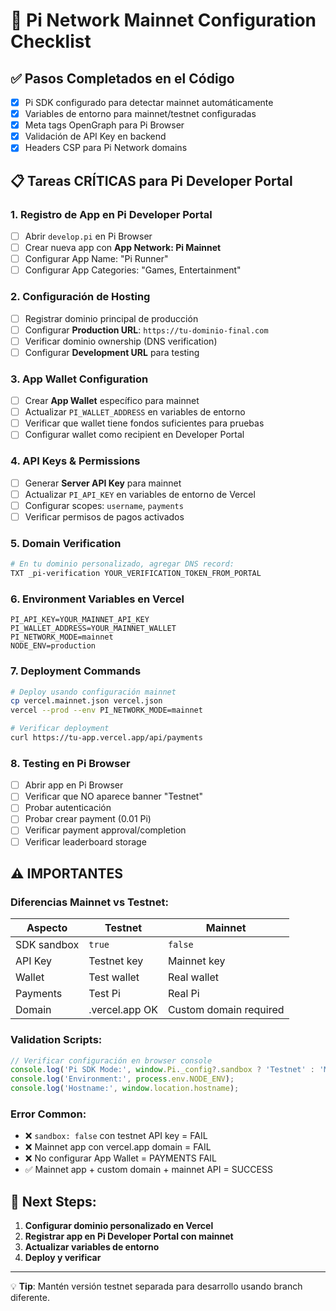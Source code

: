 # 🚀 Pi Network Mainnet Configuration Checklist

## ✅ **Pasos Completados en el Código**

- [x] Pi SDK configurado para detectar mainnet automáticamente
- [x] Variables de entorno para mainnet/testnet configuradas
- [x] Meta tags OpenGraph para Pi Browser
- [x] Validación de API Key en backend
- [x] Headers CSP para Pi Network domains

## 📋 **Tareas CRÍTICAS para Pi Developer Portal**

### **1. Registro de App en Pi Developer Portal**
- [ ] Abrir `develop.pi` en Pi Browser
- [ ] Crear nueva app con **App Network: Pi Mainnet**
- [ ] Configurar App Name: "Pi Runner"
- [ ] Configurar App Categories: "Games, Entertainment"

### **2. Configuración de Hosting**
- [ ] Registrar dominio principal de producción
- [ ] Configurar **Production URL**: `https://tu-dominio-final.com`
- [ ] Verificar dominio ownership (DNS verification)
- [ ] Configurar **Development URL** para testing

### **3. App Wallet Configuration**
- [ ] Crear **App Wallet** específico para mainnet
- [ ] Actualizar `PI_WALLET_ADDRESS` en variables de entorno
- [ ] Verificar que wallet tiene fondos suficientes para pruebas
- [ ] Configurar wallet como recipient en Developer Portal

### **4. API Keys & Permissions**
- [ ] Generar **Server API Key** para mainnet
- [ ] Actualizar `PI_API_KEY` en variables de entorno de Vercel
- [ ] Configurar scopes: `username`, `payments`
- [ ] Verificar permisos de pagos activados

### **5. Domain Verification**
```bash
# En tu dominio personalizado, agregar DNS record:
TXT _pi-verification YOUR_VERIFICATION_TOKEN_FROM_PORTAL
```

### **6. Environment Variables en Vercel**
```env
PI_API_KEY=YOUR_MAINNET_API_KEY
PI_WALLET_ADDRESS=YOUR_MAINNET_WALLET
PI_NETWORK_MODE=mainnet
NODE_ENV=production
```

### **7. Deployment Commands**
```bash
# Deploy usando configuración mainnet
cp vercel.mainnet.json vercel.json
vercel --prod --env PI_NETWORK_MODE=mainnet

# Verificar deployment
curl https://tu-app.vercel.app/api/payments
```

### **8. Testing en Pi Browser**
- [ ] Abrir app en Pi Browser
- [ ] Verificar que NO aparece banner "Testnet"
- [ ] Probar autenticación
- [ ] Probar crear payment (0.01 Pi)
- [ ] Verificar payment approval/completion
- [ ] Verificar leaderboard storage

## ⚠️ **IMPORTANTES**

### **Diferencias Mainnet vs Testnet:**

| Aspecto | Testnet | Mainnet |
|---------|---------|---------|
| SDK sandbox | `true` | `false` |
| API Key | Testnet key | Mainnet key |
| Wallet | Test wallet | Real wallet |
| Payments | Test Pi | Real Pi |
| Domain | .vercel.app OK | Custom domain required |

### **Validation Scripts:**

```javascript
// Verificar configuración en browser console
console.log('Pi SDK Mode:', window.Pi._config?.sandbox ? 'Testnet' : 'Mainnet');
console.log('Environment:', process.env.NODE_ENV);
console.log('Hostname:', window.location.hostname);
```

### **Error Common:**
- ❌ `sandbox: false` con testnet API key = FAIL
- ❌ Mainnet app con vercel.app domain = FAIL  
- ❌ No configurar App Wallet = PAYMENTS FAIL
- ✅ Mainnet app + custom domain + mainnet API = SUCCESS

## 🎯 **Next Steps:**

1. **Configurar dominio personalizado en Vercel**
2. **Registrar app en Pi Developer Portal con mainnet**
3. **Actualizar variables de entorno**
4. **Deploy y verificar**

---

💡 **Tip**: Mantén versión testnet separada para desarrollo usando branch diferente.
